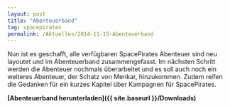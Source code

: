 ```yaml
---
layout: post
title: "Abenteuerband"
tag: spacepirates
permalink: /Aktuelles/2014-11-15-Abenteuerband
---
```


<img class="floatleft" alt="" src="{{ site.baseurl }}/assets/pics/spacepirates/titel/abenteuerband-tn.png"/>Nun ist es geschafft, alle verfügbaren SpacePirates Abenteuer sind neu layoutet und im Abenteuerband zusammengefasst. Im nächsten Schritt werden die Abenteuer nochmals überarbeitet und es soll auch noch ein weiteres Abenteuer, der Schatz von Menkar, hinzukommen. Zudem reifen die Gedanken für ein kurzes Kapitel über Kampagnen für SpacePirates.

**[Abenteuerband herunterladen]({{ site.baseurl }}/Downloads)**


